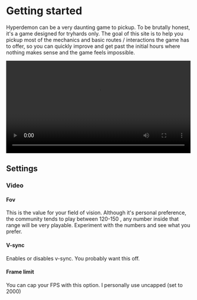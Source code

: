 <style>
.video-container {
    display: flex;
    justify-content: center;
}
</style>
# Getting started

Hyperdemon can be a very daunting game to pickup. To be brutally honest, it's a game designed for tryhards only. 
The goal of this site is to help you pickup most of the mechanics and basic routes / interactions the game has to offer,
so you can quickly improve and get past the initial hours where nothing makes sense and the game feels impossible.

<video controls width="500">
    <source src="https://b.hyprd.mn/hd/v/393842984.mp4" type="video/mp4">
</video>

## Settings

### Video

#### Fov
This is the value for your field of vision. Although it's personal preference, the community tends to play between 120-150 , any number inside that range will be very playable. Experiment with the numbers and see what you prefer.

#### V-sync
Enables or disables v-sync. You probably want this off.

#### Frame limit
You can cap your FPS with this option. I personally use uncapped (set to 2000)

  [^1]:
    Difficulty for this game is flexible, as in, enemies spawn only as fast as you kill other enemies. So if you are slow, then the game will go slow. If you are fast, the game will go fast.
